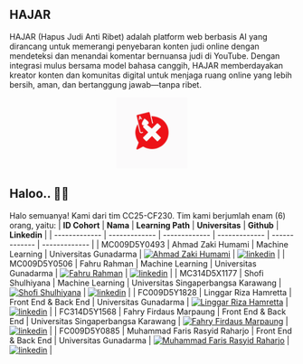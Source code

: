 ## HAJAR
HAJAR (Hapus Judi Anti Ribet) adalah platform web berbasis AI yang dirancang untuk memerangi penyebaran konten judi online dengan mendeteksi dan menandai komentar bernuansa judi di YouTube. Dengan integrasi mulus bersama model bahasa canggih, HAJAR memberdayakan kreator konten dan komunitas digital untuk menjaga ruang online yang lebih bersih, aman, dan bertanggung jawab—tanpa ribet.
<p align="center">
  <img src="https://raw.githubusercontent.com/hajar-enterprise/.github/main/profile/logo-hajar.png" width="25%" />
</p>


## Haloo.. 👋👋
Halo semuanya! Kami dari tim CC25-CF230. Tim kami berjumlah enam (6) orang, yaitu:
| **ID Cohort**  | **Nama** |  **Learning Path** | **Universitas** | **Github** | **Linkedin** | 
| ------------- | -------------  | -------------  | -------------  | ------------- | ------------- |
| MC009D5Y0493  | Ahmad Zaki Humami  | Machine Learning   | Universitas Gunadarma  | [![Ahmad Zaki Humami](https://skillicons.dev/icons?i=github)](https://github.com/ahmadzkh)  | [![linkedin](https://img.shields.io/badge/linkedin-0A66C2?style=for-the-badge&logo=linkedin&logoColor=white)](https://www.linkedin.com/in/ahmadzkh/) |
| MC009D5Y0506  | Fahru Rahman  | Machine Learning   | Universitas Gunadarma    | [![Fahru Rahman](https://skillicons.dev/icons?i=github)](https://github.com/fhru) | [![linkedin](https://img.shields.io/badge/linkedin-0A66C2?style=for-the-badge&logo=linkedin&logoColor=white)](http://www.linkedin.com/in/fahru-rahman/) |
| MC314D5X1177  | Shofi Shulhiyana  | Machine Learning   | Universitas Singaperbangsa Karawang    | [![Shofi Shulhiyana](https://skillicons.dev/icons?i=github)](https://github.com/shofishyn)   | [![linkedin](https://img.shields.io/badge/linkedin-0A66C2?style=for-the-badge&logo=linkedin&logoColor=white)](http://www.linkedin.com/in/shofi-shulhiyana/) |
| FC009D5Y1828  | Linggar Riza Hamretta  | Front End & Back End   | Universitas Gunadarma  | [![Linggar Riza Hamretta](https://skillicons.dev/icons?i=github)](https://github.com/LinggarR01) | [![linkedin](https://img.shields.io/badge/linkedin-0A66C2?style=for-the-badge&logo=linkedin&logoColor=white)](https://www.linkedin.com/in/linggarrizah-08265b351/) |
| FC314D5Y1568  | Fahry Firdaus Marpaung  | Front End & Back End   | Universitas Singaperbangsa Karawang  | [![Fahry Firdaus Marpaung](https://skillicons.dev/icons?i=github)](https://github.com/Fahry169) | [![linkedin](https://img.shields.io/badge/linkedin-0A66C2?style=for-the-badge&logo=linkedin&logoColor=white)](https://www.linkedin.com/in/fahryfirdaus/) |
| FC009D5Y0885  | Muhammad Faris Rasyid Raharjo  | Front End & Back End   | Universitas Gunadarma  | [![Muhammad Faris Rasyid Raharjo](https://skillicons.dev/icons?i=github)](https://github.com/reversers) | [![linkedin](https://img.shields.io/badge/linkedin-0A66C2?style=for-the-badge&logo=linkedin&logoColor=white)](https://www.linkedin.com/in/faris-rasyid-23a74b1aa/) |


<!--

**Here are some ideas to get you started:**

🙋‍♀️ A short introduction - what is your organization all about?
🌈 Contribution guidelines - how can the community get involved?
👩‍💻 Useful resources - where can the community find your docs? Is there anything else the community should know?
🍿 Fun facts - what does your team eat for breakfast?
🧙 Remember, you can do mighty things with the power of [Markdown](https://docs.github.com/github/writing-on-github/getting-started-with-writing-and-formatting-on-github/basic-writing-and-formatting-syntax)
-->
